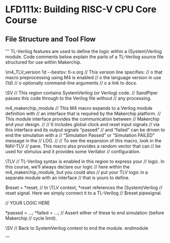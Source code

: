 # LFD111x: Building RISC-V CPU Core Course

## File Structure and Tool Flow

'''
TL-Verilog features are used to define the logic within a (System)Verilog module. Code comments below explain the parts of a TL-Verilog source file structured for use within Makerchip.

\m4_TLV_version 1d --bestsv: tl-x.org
   // This version line specifies:
   //   o that macro preprocessing using M4 is enabled
   //   o the language version in use (1d)
   //   o optionally command-line arguments
   //   o a link to docs.

\SV
   // This region contains SystemVerilog (or Verilog) code.
   // SandPiper passes this code through to the Verilog file without
   // any processing.

   m4_makerchip_module
      // This M4 macro expands to a Verilog module definition with
      // an interface that is required by the Makerchip platform.
      // This module interface provides the communication between
      // Makerchip and your design.
      //
      // It includes global clock and reset input signals
      // via this interface and its output signals “passed”
      // and “failed” can be driven to end the simulation with a
      // “Simulation Passed” or “Simulation FAILED” message in the
      // LOG.
      //
      // To see the expansion of this macro, look in the NAV-TLV
      // pane. This macro also provides a random vector that can
      // be used for stimulus and it provides some Verilator
      // configuration.

\TLV
   // TL-Verilog syntax is enabled in this region to express your
   // logic. In this course, we’ll always declare our logic
   // here within the m4_makerchip_module, but you could also
   // put your TLV logic in a separate module with an interface
   // that is yours to define.

   $reset = *reset;
      // In \TLV context, *reset references the (System)Verilog
      // reset signal. Here we simply connect it to a TL-Verilog
      // $reset pipesignal.

   // YOUR LOGIC HERE

   *passed = ...;
   *failed = ...;
      // Assert either of these to end simulation (before Makerchip
      // cycle limit).

\SV
   // Back to SystemVerilog context to end the module.
   endmodule

'''
